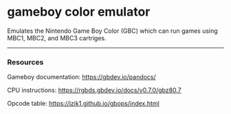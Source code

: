 # gameboy color emulator
 Emulates the Nintendo Game Boy Color (GBC) which can run games using MBC1, MBC2, and MBC3 cartriges.
___
### Resources
Gameboy documentation:
https://gbdev.io/pandocs/

CPU instructions:
https://rgbds.gbdev.io/docs/v0.7.0/gbz80.7

Opcode table:
https://izik1.github.io/gbops/index.html